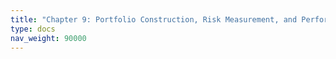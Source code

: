 ```yaml
---
title: "Chapter 9: Portfolio Construction, Risk Measurement, and Performance"
type: docs
nav_weight: 90000
---
```

